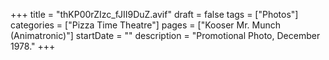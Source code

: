 +++
title = "thKP00rZIzc_fJII9DuZ.avif"
draft = false
tags = ["Photos"]
categories = ["Pizza Time Theatre"]
pages = ["Kooser Mr. Munch (Animatronic)"]
startDate = ""
description = "Promotional Photo, December 1978."
+++
